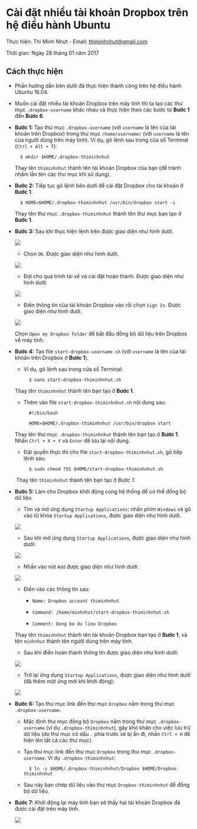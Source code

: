 # Cài đặt nhiều tài khoản Dropbox trên hệ điều hành Ubuntu

Thực hiện: Thi Minh Nhựt - Email: thiminhnhut@gmail.com

Thời gian: Ngày 28 tháng 01 năm 2017

## Cách thực hiện

* Phần hướng dẫn bên dưới đã thực hiện thành công trên hệ điều hành Ubuntu 16.04.

* Muốn cài đặt nhiều tài khoản Dropbox trên máy tính thì ta tạo các thư mục `.dropbox-username` 
khác nhau và thực hiện theo các bước từ **Bước 1** đến **Bước 6**.

* **Bước 1:** Tạo thư mục `.dropbox-username` (với `username` là tên của tài khoản trên Dropbox) 
trong thư mục `/home/username/` (với `username` là tên của người dùng trên máy tính). 
Ví dụ, gõ lệnh sau trong của sổ Terminal (`Ctrl + Alt + T`):

		$ mkdir $HOME/.dropbox-thiminhnhut

	Thay tên `thiminhnhut` thành tên tài khoản Dropbox của bạn 
	(để tránh nhầm lẫn tên các thư mục khi sử dụng).

* **Bước 2:** Tiếp tục gõ lệnh bên dưới để cài đặt Dropbox cho tài khoản ở **Bước 1**.

		$ HOME=$HOME/.dropbox-thiminhnhut /usr/bin/dropbox start -i

	Thay tên thư mục `.dropbox-thiminhnhut` thành tên thư mục bạn tạo ở **Bước 1**.

* **Bước 3:** Sau khi thực hiện lệnh trên được giao diện như hình dưới.

	![](https://raw.githubusercontent.com/thiminhnhut/ubuntu/master/application/dropbox/images/dropbox-installation-1.png)

	+ Chọn `OK`. Được giao diện như hình dưới.

	![](https://raw.githubusercontent.com/thiminhnhut/ubuntu/master/application/dropbox/images/dropbox-installation-2.png)

	+ Đợi cho quá trình tải về và cài đặt hoàn thành. Được giao diện như hình dưới.

	![](https://raw.githubusercontent.com/thiminhnhut/ubuntu/master/application/dropbox/images/dropbox-setup-1.png)

	+ Điền thông tin của tài khoản Dropbox vào rồi chọn `Sign In`. Được giao diện như hình dưới.

	![](https://raw.githubusercontent.com/thiminhnhut/ubuntu/master/application/dropbox/images/dropbox-setup-2.png)

	Chọn `Open my Dropbox folder` để bắt đầu đồng bộ dữ liệu trên Dropbox về máy tính.

* **Bước 4:** Tạo file `start-dropbox-username.sh` (với `username` là tên của tài khoản 
trên Dropbox ở **Bước 1**).

	+ Ví dụ, gõ lệnh sau trong cửa số Terminal:

			$ nano start-dropbox-thiminhnhut.sh

	Thay tên `thiminhnhut` thành tên bạn tạo ở **Bước 1**.

	+ Thêm vào file `start-dropbox-thiminhnhut.sh` nội dung sau:

			#!/bin/bash

			HOME=$HOME/.dropbox-thiminhnhut /usr/bin/dropbox start

	Thay tên thư mục `.dropbox-thiminhnhut` thành tên bạn tạo ở **Bước 1**. 
	Nhấn `Ctrl + X + Y` và `Enter` để lưu lại nội dung.

	+ Đặt quyền thực thi cho file `start-dropbox-thiminhnhut.sh`, gõ tiếp lệnh sau:

			$ sudo chmod 755 $HOME/start-dropbox-thiminhnhut.sh
    ​
	Thay tên `thiminhnhut` thành tên bạn tạo ở *Bước 1*.

* **Bước 5:** Làm cho Dropbox khởi động cùng hệ thống để có thể đồng bộ dữ liệu. 

	+ Tìm và mở ứng dụng `Startup Applications`: nhấn phím `Windows` và 
	gõ vào từ khóa `Startup Applications`, được giao diện như hình dưới.

	![](https://raw.githubusercontent.com/thiminhnhut/ubuntu/master/application/dropbox/images/startup-application-1.png)

	+ Sau khi mở ứng dụng `Startup Applications`, được giao diện như hình dưới:

	![](https://raw.githubusercontent.com/thiminhnhut/ubuntu/master/application/dropbox/images/startup-application-2.png)

	+ Nhấn vào nút `Add` được giao diện như hình dưới:

	![](https://raw.githubusercontent.com/thiminhnhut/ubuntu/master/application/dropbox/images/startup-application-3.png)

	+ Điền vào các thông tin sau:

		- `Name: Dropbox account thiminhnhut`

		- `Command: /home/minhnhut/start-dropbox-thiminhnhut.sh`

		- `Comment: Dong bo du lieu Dropbox`

	Thay tên `thiminhnhut` thành tên tài khoản Dropbox bạn tạo ở **Bước 1**, 
	và tên `minhnhut` thành tên người dùng trên máy tính.

	+ Sau khi điền hoàn thành thông tin được giao diện như hình dưới:

	![](https://raw.githubusercontent.com/thiminhnhut/ubuntu/master/application/dropbox/images/startup-application-4.png)

	+ Trở lại ứng dụng `Startup Applications`, được giao diện như hình dưới 
	(đã thêm một ứng mới khi khởi động):

	![](https://raw.githubusercontent.com/thiminhnhut/ubuntu/master/application/dropbox/images/startup-application-5.png)

* **Bước 6:** Tạo thư mục link đến thư mục `Dropbox` nằm trong thư mục `.dropbox-username`.

	+ Mặc định thư mục đồng bộ `Dropbox` nằm trong thư mục `.dropbox-username` 
	(ví dụ `.dropbox-thiminhnhut`), gây khó khăn cho việc lưu trữ dữ liệu (do thư mục 
	có dấu `.` phía trước sẽ bị ẩn đi, nhấn `Ctrl + H` để hiện lên tất cả các thư mục).

	+ Tạo thư mục link đến thư mục `Dropbox` trong thư mục `.dropbox-username`. 
	Ví dụ `.dropbox-thiminhnhut`:

			$ ln -s $HOME/.dropbox-thiminhnhut/Dropbox $HOME/Dropbox-thiminhnhut

	+ Sau này bạn chép dữ liệu vào thư mục `Dropbox-thiminhnhut` để đồng bộ dữ liệu.

* **Bước 7:** Khởi động lại máy tính bạn sẽ thấy hai tài khoản Dropbox đã được cài đặt trên máy tính.

	![](https://raw.githubusercontent.com/thiminhnhut/ubuntu/master/application/dropbox/images/start-2-dropbox.png)
